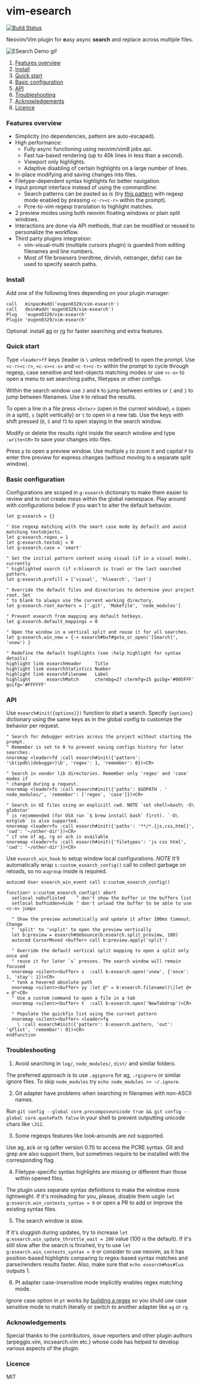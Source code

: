 # vim-esearch

[![Build Status](https://travis-ci.org/eugen0329/vim-esearch.svg?branch=master)](https://travis-ci.org/eugen0329/vim-esearch)

Neovim/Vim plugin for **e**asy async **search** and replace across multiple files.

![ESearch Demo gif](https://raw.githubusercontent.com/eugen0329/vim-esearch/master/.github/demo.gif)

1. [Features overview](#features-overview)
2. [Install](#install)
3. [Quick start](#quick-start)
4. [Basic configuration](#basic-configuration)
5. [API](#api)
6. [Troubleshooting](#troubleshooting)
7. [Acknowledgements](#acknowledgements)
8. [Licence](#licence)

### Features overview

- Simplicity (no dependencies, pattern are auto-escaped).
- High performance:
  - Fully async functioning using neovim/vim8 jobs api.
  - Fast lua-based rendering (up to 40k lines in less than a second).
  - Viewport only highlights.
  - Adaptive disabling of certain highlights on a large number of lines.
- In-place modifying and saving changes into files.
- Filetype-dependent syntax highlights for better navigation.
- Input prompt interface instead of using the commandline:
  - Search patterns can be pasted as is (try [this pattern](https://gist.github.com/gruber/8891611) with regexp mode enabled by pressing `<c-r><c-r>` within the prompt).
  - Pcre-to-vim regexp translation to highlight matches.
- 2 preview modes using both neovim floating windows or plain split windows.
- Interactions are done via API methods, that can be modified or reused to personalize the workflow.
- Third party plugins integration:
  - vim-visual-multi (multiple cursors plugin) is guarded from editing filenames and line numbers.
  - Most of file browsers (nerdtree, dirvish, netranger, defx) can be used to specify search paths.

### Install

Add one of the following lines depending on your plugin manager:
```vim
call   minpac#add('eugen0329/vim-esearch')
call   dein#add('eugen0329/vim-esearch')
Plug   'eugen0329/vim-esearch'
Plugin 'eugen0329/vim-esearch'
```

Optional: install [ag](https://github.com/ggreer/the_silver_searcher#installing)
or [rg](https://github.com/BurntSushi/ripgrep#installation) for faster searching
and extra features.

### Quick start

Type `<leader>ff` keys (leader is `\` unless redefined) to open the prompt. Use
`<c-r><c-r>`, `<c-s><c-s>` and `<c-t><c-t>` within the prompt to cycle through
regexp, case sensitive and text-objects matching modes or use `<c-o>` to open
a menu to set searching paths, filetypes or other configs.

Within the search window use `J` and `K` to jump between entries or `{` and `}`
to jump between filenames. Use `R` to reload the results.

To open a line in a file press `<Enter>` (open in the current window), `o` (open in a split),
`s` (split vertically) or `t` to open in a new tab. Use the keys with shift
pressed (`O`, `S` and `T`) to open staying in the search window.

Modify or delete the results right inside the search window and type
`:write<CR>` to save your changes into files.

Press `p` to open a preview window. Use multiple `p` to zoom it and capital `P`
to enter thre preview for express changes (without moving to a separate split window).

### Basic configuration

Configurations are scoped in `g:esearch` dictionary to make them easier to
review and to not create mess within the global namespace. Play around with
configurations below if you wan't to alter the default behavior.

```vim
let g:esearch = {}

" Use regexp matching with the smart case mode by default and avoid matching textobjects.
let g:esearch.regex = 1
let g:esearch.textobj = 0
let g:esearch.case = 'smart'

" Set the initial pattern content using visual (if in a visual mode), currently
" highlighted search (if v:hlsearch is true) or the last searched pattern.
let g:esearch.prefill = ['visual', 'hlsearch', 'last']

" Override the default files and directories to determine your project root. Set
" to blank to always use the current working directory.
let g:esearch.root_markers = ['.git', 'Makefile', 'node_modules']

" Prevent esearch from mapping any default hotkeys.
let g:esearch.default_mappings = 0

" Open the window in a vertical split and reuse it for all searches.
let g:esearch.win_new = {-> esearch#buf#goto_or_open('[Search]', 'vnew') }

" Redefine the default highlights (see :help highlight for syntax details)
highlight link esearchHeader     Title
highlight link esearchStatistics Number
highlight link esearchFilename   Label
highlight      esearchMatch      ctermbg=27 ctermfg=15 guibg='#005FFF' guifg='#FFFFFF'
```

### API

Use `esearch#init({options}})` function to start a search. Specify `{options}`
dictionary using the same keys as in the global config to customize the
behavior per request.

```vim
" Search for debugger entries across the project without starting the prompt.
" Remember is set to 0 to prevent saving configs history for later searches.
nnoremap <leader>fd :call esearch#init({'pattern': '\b(ipdb\|debugger)\b', 'regex': 1, 'remember': 0})<CR>

" Search in vendor lib directories. Remember only 'regex' and 'case' modes if
" changed during a request.
nnoremap <leader>fs :call esearch#init({'paths': $GOPATH . ' node_modules/', 'remember': ['regex', 'case']})<CR>

" Search in UI files using an explicitl cwd. NOTE `set shell=bash\ -O\ globstar`
" is recommended (for OSX run `$ brew install bash` first). `-O\ extglob` is also supported.
nnoremap <leader>fu :call esearch#init({'paths': '**/*.{js,css,html}', 'cwd': '~/other-dir'})<CR>
" if one of ag, rg or ack is available
nnoremap <leader>fu :call esearch#init({'filetypes': 'js css html', 'cwd': '~/other-dir'})<CR>
```

Use `esearch_win_hook` to setup window local configurations. *NOTE* It'll automatically wrap `s:custom_esearch_config()` call to collect garbage on reloads, so no `augroup` inside is required.

```vim
autocmd User esearch_win_event call s:custom_esearch_config()

function! s:custom_esearch_config() abort
  setlocal nobuflisted    " don't show the buffer in the buffers list
  setlocal bufhidden=hide " don't unload the buffer to be able to use <c-o> jumps

  " Show the preview automatically and update it after 100ms timeout. Change
  " 'split' to 'vsplit' to open the preview vertically
  let b:preview = esearch#debounce(b:esearch.split_preview, 100)
  autocmd CursorMoved <buffer> call b:preview.apply('split')

  " Override the default vertical split mapping to open a split only once and
  " reuse it for later `s` presses. The search window will remain focused
  nnoremap <silent><buffer> s  :call b:esearch.open('vnew', {'once': 1, 'stay': 1})<CR>
  " Yank a hovered absolute path
  nnoremap <silent><buffer> yy :let @" = b:esearch.filename()\|let @+ = @"<CR>
  " Use a custom command to open a file in a tab
  nnoremap <silent><buffer> t  :call b:esearch.open('NewTabdrop')<CR>

  " Populate the quickfix list using the current pattern
  nnoremap <silent><buffer> <leader>fq
    \ :call esearch#init({'pattern': b:esearch.pattern, 'out': 'qflist', 'remember': 0})<CR>
endfunction
```

### Troubleshooting

1. Avoid searching in `log/`, `node_modules/`, `dist/` and similar folders.

The preferred approach is to use `.agignore` for ag, `.rgignore` or similar
ignore files. To skip `node_modules` try `echo node_modules >> ~/.ignore`.

2. Git adapter have problems when searching in filenames with non-ASCII names.

Run `git config --global core.precomposeunicode true && git config --global core.quotePath false` in your shell to prevent outputting unicode chars like `\312`.

3. Some regexps features like look-arounds are not supported.

Use ag, ack or rg (after version 0.11) to access the PCRE syntax. Git and grep
are also support them, but sometimes require to be installed with the
corresponding flag.

4. Filetype-specific syntax highlights are missing or different than those within opened files.

The plugin uses separate syntax definitions to make the window more lightweight.
If it's misleading for you, please, disable them usgin `let g:esearch.win_contexts_syntax = 0` or open a PR to add or improve the existing syntax files.

5. The search window is slow.

If it's sluggish during updates, try to increase `let g:esearch.win_update_throttle_wait = 200` value (100 is the default). If it's still slow after the search is finished, try to use `let g:esearch.win_contexts_syntax = 0` or consider to use neovim, as it has position-based highlights comparing to regex-based syntax matches and parse/renders results faster. Also, make sure that `echo esearch#has#lua` outputs 1.

6. Pt adapter case-insensitive mode implicitly enables regex matching mode.


Ignore case option in `pt` works by
[building a regex](https://github.com/monochromegane/the_platinum_searcher/blob/37ed028fc79f30d4de56682e26a789999ae2d561/pattern.go#L19)
so you shuld use case sensitive mode to match literally or switch to another adapter
like `ag` or `rg`.

### Acknowledgements

Special thanks to the contributors, issue reporters and other plugin authors
(arpeggio.vim, incsearch.vim etc.) whose code has helped to develop various
aspects of the plugin.

### Licence

MIT

